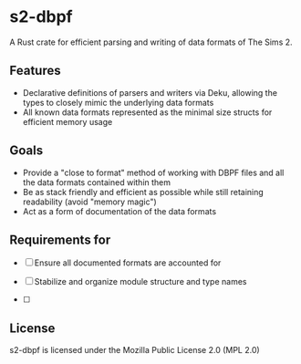 # s2-dbpf

A Rust crate for efficient parsing and writing of data formats of The Sims 2.

## Features
 - Declarative definitions of parsers and writers via Deku, allowing the types to closely mimic the underlying data formats
- All known data formats represented as the minimal size structs for efficient memory usage

## Goals
 - Provide a "close to format" method of working with DBPF files and all the data formats contained within them
 - Be as stack friendly and efficient as possible while still retaining readability (avoid "memory magic")
 - Act as a form of documentation of the data formats
 
 ## Requirements for 
 - [ ] Ensure all documented formats are accounted for

 - [ ] Stabilize and organize module structure and type names
 - [ ] 

## License
s2-dbpf is licensed under the Mozilla Public License 2.0 (MPL 2.0)                                                 
